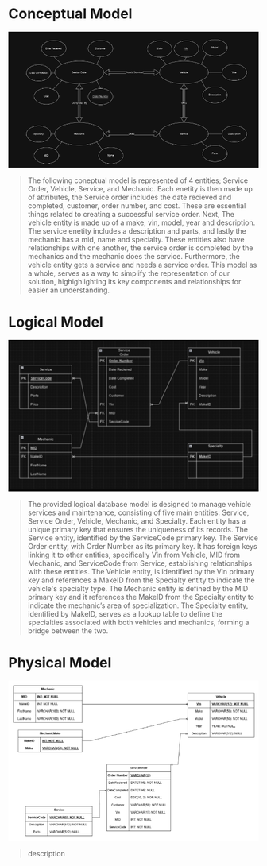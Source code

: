 # Conceptual Model

![Conceptual Model](https://github.com/WSU-kduncan/cs3900-autobody-4/blob/b5fbb48e9736d8618a6fb2784a841abfac68e254/DB/Images/Conceptual.png)

> The following coneptual model is represented of 4 entities; Service Order, Vehicle, Service, and Mechanic. Each enetity is then made up of attributes, the Service order includes the date recieved and completed, customer, order number, and cost. These are essential things related to creating a successful service order. Next, The vehicle entity is made up of a make, vin, model, year and description. The service enetity includes a description and parts, and lastly the mechanic has a mid, name and specialty. These entities also have relationships with one another, the service order is completed by the mechanics and the mechanic does the service. Furthermore, the vehicle entity gets a service and needs a service order. This model as a whole, serves as a way to simplify the representation of our solution, highighlighting its key components and relationships for easier an understanding.

# Logical Model

![Logical Model](https://github.com/WSU-kduncan/cs3900-autobody-4/blob/main/DB%2FImages%2FTeamLogicalModel%20%281%29.png)

> The provided logical database model is designed to manage vehicle services and maintenance, consisting of five main entities: Service, Service Order, Vehicle, Mechanic, and Specialty. Each entity has a unique primary key that ensures the uniqueness of its records. The Service entity, identified by the ServiceCode primary key. The Service Order entity, with Order Number as its primary key. It has foreign keys linking it to other entities, specifically Vin from Vehicle, MID from Mechanic, and ServiceCode from Service, establishing relationships with these entities. The Vehicle entity, is identified by the Vin primary key and references a MakeID from the Specialty entity to indicate the vehicle's specialty type. The Mechanic entity is defined by the MID primary key and it references the MakeID from the Specialty entity to indicate the mechanic’s area of specialization. The Specialty entity, identified by MakeID, serves as a lookup table to define the specialties associated with both vehicles and mechanics, forming a bridge between the two.








# Physical Model

![Physical Model](https://github.com/WSU-kduncan/cs3900-autobody-4/blob/main/DB%2FImages%2FTeamPhysicalModel.png)

> description
